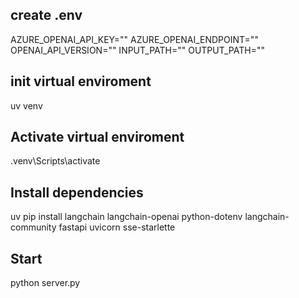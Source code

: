 ## create .env
AZURE_OPENAI_API_KEY=""
AZURE_OPENAI_ENDPOINT=""
OPENAI_API_VERSION=""
INPUT_PATH=""
OUTPUT_PATH=""

## init virtual enviroment
uv venv
## Activate virtual enviroment
.venv\Scripts\activate
## Install dependencies
uv pip install langchain langchain-openai python-dotenv langchain-community fastapi uvicorn sse-starlette
## Start
python server.py